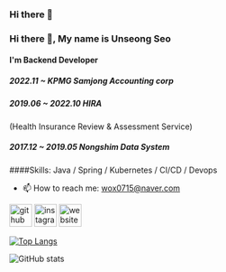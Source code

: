 ### Hi there 👋

<!--
**Dev-Unstar/Dev-Unstar** is a ✨ _special_ ✨ repository because its `README.md` (this file) appears on your GitHub profile.

Here are some ideas to get you started:

- 🔭 I’m currently working on ...
- 🌱 I’m currently learning ...
- 👯 I’m looking to collaborate on ...
- 🤔 I’m looking for help with ...
- 💬 Ask me about ...
- 📫 How to reach me: ...
- 😄 Pronouns: ...
- ⚡ Fun fact: ...
-->
### Hi there 👋, My name is Unseong Seo
#### I'm Backend Developer
##### 2022.11 ~ KPMG Samjong Accounting corp
##### 2019.06 ~ 2022.10 HIRA 
(Health Insurance Review & Assessment Service)
##### 2017.12 ~ 2019.05 Nongshim Data System

####Skills: Java / Spring / Kubernetes / CI/CD / Devops

- 📫 How to reach me: wox0715@naver.com 


[<img src='https://cdn.jsdelivr.net/npm/simple-icons@3.0.1/icons/github.svg' alt='github' height='40'>](https://github.com/Dev-Unstar)  [<img src='https://cdn.jsdelivr.net/npm/simple-icons@3.0.1/icons/instagram.svg' alt='instagram' height='40'>](https://www.instagram.com/in_seo_ta/)  [<img src='https://cdn.jsdelivr.net/npm/simple-icons@3.0.1/icons/icloud.svg' alt='website' height='40'>](https://blog.naver.com/wox0715)  

[![Top Langs](https://github-readme-stats.vercel.app/api/top-langs/?username=Dev-Unstar)](https://github.com/anuraghazra/github-readme-stats)

![GitHub stats](https://github-readme-stats.vercel.app/api?username=Dev-Unstar&show_icons=true)  

